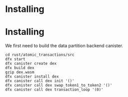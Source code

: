 # Installing

# Installing

We first need to build the data partition backend canister.

```
cd rust/atomic_transactions/src
dfx start
dfx canister create dex
dfx build dex
gzip dex.wasm
dfx canister install dex
dfx canister call dex init '()'
dfx canister call dex swap_token1_to_token2 '()'
dfx canister call dex transaction_loop '(0)'
```

